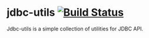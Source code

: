 jdbc-utils [![Build Status](https://predatorray.ci.cloudbees.com/buildStatus/icon?job=jdbc-utils)](https://predatorray.ci.cloudbees.com/job/jdbc-utils/)
==========

Jdbc-utils is a simple collection of utilities for JDBC API.

